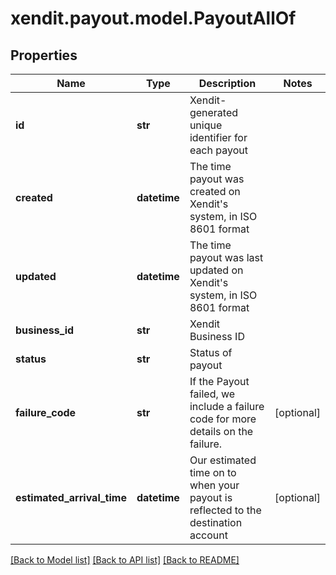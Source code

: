# xendit.payout.model.PayoutAllOf


## Properties
| Name | Type | Description | Notes |
| ------------ | ------------- | ------------- | ------------- |
| **id** | **str** | Xendit-generated unique identifier for each payout |  |
| **created** | **datetime** | The time payout was created on Xendit&#39;s system, in ISO 8601 format |  |
| **updated** | **datetime** | The time payout was last updated on Xendit&#39;s system, in ISO 8601 format |  |
| **business_id** | **str** | Xendit Business ID |  |
| **status** | **str** | Status of payout |  |
| **failure_code** | **str** | If the Payout failed, we include a failure code for more details on the failure. | [optional]  |
| **estimated_arrival_time** | **datetime** | Our estimated time on to when your payout is reflected to the destination account | [optional]  |


[[Back to Model list]](../README.md#documentation-for-models) [[Back to API list]](../README.md#documentation-for-api-endpoints) [[Back to README]](../README.md)


